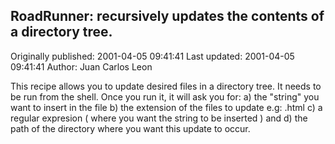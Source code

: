 ## RoadRunner: recursively updates the contents of a directory tree.

Originally published: 2001-04-05 09:41:41
Last updated: 2001-04-05 09:41:41
Author: Juan Carlos Leon

This recipe allows you to update desired files in a directory tree. It needs to be run from the shell. Once you run it, it will ask you for: a) the "string" you want to insert in the file b) the extension of the files to update e.g: .html c) a regular expresion ( where you want the string to be inserted ) and d) the path of the directory where you want this update to occur.